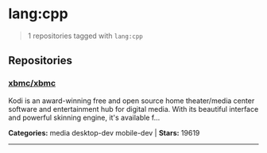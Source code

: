 # lang:cpp

> 1 repositories tagged with `lang:cpp`

## Repositories

### [xbmc/xbmc](https://github.com/xbmc/xbmc)

Kodi is an award-winning free and open source home theater/media center software and entertainment hub for digital media. With its beautiful interface and powerful skinning engine, it's available f...

**Categories:** media desktop-dev mobile-dev  | **Stars:** 19619

---

